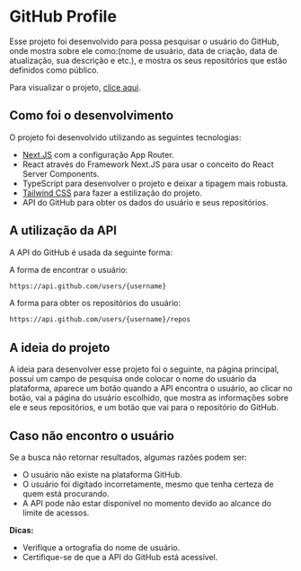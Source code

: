 # GitHub Profile

Esse projeto foi desenvolvido para possa pesquisar o usuário do GitHub, onde mostra sobre ele como:(nome de usuário, data de criação, data de atualização, sua descrição e etc.), e mostra os seus repositórios que estão definidos como público.

Para visualizar o projeto, [clice aqui](https://github.profile-lac.vercel.app).

## Como foi o desenvolvimento

O projeto foi desenvolvido utilizando as seguintes tecnologias:

- [Next.JS](https://nextjs.org/) com a configuração App Router.
- React através do Framework Next.JS para usar o conceito do React Server Components.
- TypeScript para desenvolver o projeto e deixar a tipagem mais robusta.
- [Tailwind CSS](https://tailwindcss.com/) para fazer a estilização do projeto.
- API do GitHub para obter os dados do usuário e seus repositórios.

## A utilização da API

A API do GitHub é usada da seguinte forma:

A forma de encontrar o usuário:
``` bash
https://api.github.com/users/{username}
```

A forma para obter os repositórios do usuário:
``` bash
https://api.github.com/users/{username}/repos
```

## A ideia do projeto

A ideia para desenvolver esse projeto foi o seguinte, na página principal, possui um campo de pesquisa onde colocar o nome do usuário da plataforma, aparece um botão quando a API encontra o usuário, ao clicar no botão, vai a página do usuário escolhido, que mostra as informações sobre ele e seus repositórios, e um botão que vai para o repositório do GitHub.

## Caso não encontro o usuário

Se a busca não retornar resultados, algumas razões podem ser:

- O usuário não existe na plataforma GitHub.
- O usuário foi digitado incorretamente, mesmo que tenha certeza de quem está procurando.
- A API pode não estar disponível no momento devido ao alcance do limite de acessos.

**Dicas:**

- Verifique a ortografia do nome de usuário.
- Certifique-se de que a API do GitHub está acessível.
